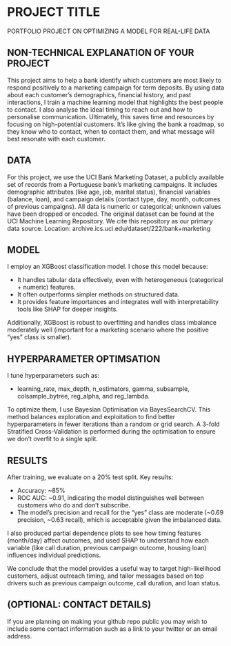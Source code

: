 # PROJECT TITLE 
PORTFOLIO PROJECT ON OPTIMIZING A MODEL FOR REAL-LIFE DATA

## NON-TECHNICAL EXPLANATION OF YOUR PROJECT
This project aims to help a bank identify which customers are most likely to respond positively to a marketing campaign for term deposits. By using data about each customer’s demographics, financial history, and past interactions, I train a machine learning model that highlights the best people to contact. I also analyse the ideal timing to reach out and how to personalise communication. Ultimately, this saves time and resources by focusing on high-potential customers. It’s like giving the bank a roadmap, so they know who to contact, when to contact them, and what message will best resonate with each customer.

## DATA
For this project, we use the UCI Bank Marketing Dataset, a publicly available set of records from a Portuguese bank’s marketing campaigns. It includes demographic attributes (like age, job, marital status), financial variables (balance, loan), and campaign details (contact type, day, month, outcomes of previous campaigns). All data is numeric or categorical; unknown values have been dropped or encoded. The original dataset can be found at the UCI Machine Learning Repository. We cite this repository as our primary data source. 
Location: archive.ics.uci.edu/dataset/222/bank+marketing

## MODEL 
I employ an XGBoost classification model. I chose this model because:

- It handles tabular data effectively, even with heterogeneous (categorical + numeric) features.
- It often outperforms simpler methods on structured data.
- It provides feature importances and integrates well with interpretability tools like SHAP for deeper insights.

Additionally, XGBoost is robust to overfitting and handles class imbalance moderately well (important for a marketing scenario where the positive “yes” class is smaller).

## HYPERPARAMETER OPTIMSATION
I tune hyperparameters such as:

- learning_rate, max_depth, n_estimators, gamma, subsample, colsample_bytree, reg_alpha, and reg_lambda.

To optimize them, I use Bayesian Optimisation via BayesSearchCV. This method balances exploration and exploitation to find better hyperparameters in fewer iterations than a random or grid search. A 3-fold Stratified Cross-Validation is performed during the optimisation to ensure we don’t overfit to a single split.

## RESULTS
After training, we evaluate on a 20% test split. Key results:

- Accuracy: ~85%
- ROC AUC: ~0.91, indicating the model distinguishes well between customers who do and don’t subscribe.
- The model’s precision and recall for the “yes” class are moderate (~0.69 precision, ~0.63 recall), which is acceptable given the imbalanced data.

I also produced partial dependence plots to see how timing features (month/day) affect outcomes, and used SHAP to understand how each variable (like call duration, previous campaign outcome, housing loan) influences individual predictions.

We conclude that the model provides a useful way to target high-likelihood customers, adjust outreach timing, and tailor messages based on top drivers such as previous campaign outcome, call duration, and loan status.

## (OPTIONAL: CONTACT DETAILS)
If you are planning on making your github repo public you may wish to include some contact information such as a link to your twitter or an email address. 

